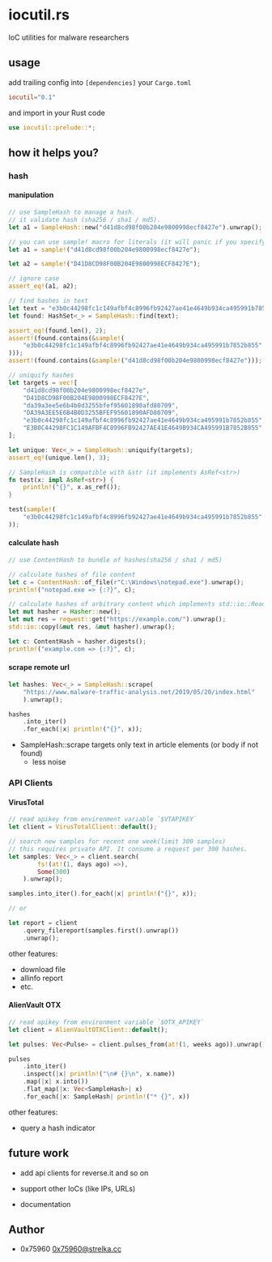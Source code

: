 # iocutil.rs

IoC utilities for malware researchers

## usage

add trailing config into `[dependencies]` your `Cargo.toml`

```toml
iocutil="0.1"
```

and import in your Rust code

```rust
use iocutil::prelude::*;
```

## how it helps you?

### hash

#### manipulation

```rust
// use SampleHash to manage a hash.
// it validate hash (sha256 / sha1 / md5).
let a1 = SampleHash::new("d41d8cd98f00b204e9800998ecf8427e").unwrap();

// you can use sample! macro for literals (it will panic if you specify invalid input)
let a1 = sample!("d41d8cd98f00b204e9800998ecf8427e");

let a2 = sample!("D41D8CD98F00B204E9800998ECF8427E");

// ignore case
assert_eq!(a1, a2);

// find hashes in text
let text = "e3b0c44298fc1c149afbf4c8996fb92427ae41e4649b934ca495991b7852b855, D41D8CD98F00B204E9800998ECF8427E";
let found: HashSet<_> = SampleHash::find(text);

assert_eq!(found.len(), 2);
assert!(found.contains(&sample!(
    "e3b0c44298fc1c149afbf4c8996fb92427ae41e4649b934ca495991b7852b855"
)));
assert!(found.contains(&sample!("d41d8cd98f00b204e9800998ecf8427e")));

// uniquify hashes
let targets = vec![
    "d41d8cd98f00b204e9800998ecf8427e",
    "D41D8CD98F00B204E9800998ECF8427E",
    "da39a3ee5e6b4b0d3255bfef95601890afd80709",
    "DA39A3EE5E6B4B0D3255BFEF95601890AFD80709",
    "e3b0c44298fc1c149afbf4c8996fb92427ae41e4649b934ca495991b7852b855",
    "E3B0C44298FC1C149AFBF4C8996FB92427AE41E4649B934CA495991B7852B855",
];

let unique: Vec<_> = SampleHash::uniquify(targets);
assert_eq!(unique.len(), 3);

// SampleHash is compatible with &str (it implements AsRef<str>)
fn test(x: impl AsRef<str>) {
    println!("{}", x.as_ref());
}

test(sample!(
    "e3b0c44298fc1c149afbf4c8996fb92427ae41e4649b934ca495991b7852b855"
));
```

#### calculate hash

```rust
// use ContentHash to bundle of hashes(sha256 / sha1 / md5)

// calculate hashes of file content
let c = ContentHash::of_file(r"C:\Windows\notepad.exe").unwrap();
println!("notepad.exe => {:?}", c);

// calculate hashes of arbitrary content which implements std::io::Read with Hasher
let mut hasher = Hasher::new();
let mut res = reqwest::get("https://example.com/").unwrap();
std::io::copy(&mut res, &mut hasher).unwrap();

let c: ContentHash = hasher.digests();
println!("example.com => {:?}", c);
```

#### scrape remote url

```rust
let hashes: Vec<_> = SampleHash::scrape(
    "https://www.malware-traffic-analysis.net/2019/05/20/index.html"
    ).unwrap();

hashes
    .into_iter()
    .for_each(|x| println!("{}", x));
```

* SampleHash::scrape targets only text in article elements (or body if not found)
    * less noise

### API Clients

#### VirusTotal

```rust
// read apikey from environment variable `$VTAPIKEY`
let client = VirusTotalClient::default();

// search new samples for recent one week(limit 300 samples)
// this requires private API. It consume a request per 300 hashes.
let samples: Vec<_> = client.search(
        fs!(at!(1, days ago) =>),
        Some(300)
    ).unwrap();

samples.into_iter().for_each(|x| println!("{}", x));

// or

let report = client
    .query_filereport(samples.first().unwrap())
    .unwrap();
```
other features:

* download file
* allinfo report
* etc.

#### AlienVault OTX

```rust
// read apikey from environment variable `$OTX_APIKEY`
let client = AlienVaultOTXClient::default();

let pulses: Vec<Pulse> = client.pulses_from(at!(1, weeks ago)).unwrap();

pulses
    .into_iter()
    .inspect(|x| println!("\n# {}\n", x.name))
    .map(|x| x.into())
    .flat_map(|x: Vec<SampleHash>| x)
    .for_each(|x: SampleHash| println!("* {}", x))
```
other features:

* query a hash indicator

## future work

* add api clients for reverse.it and so on
* support other IoCs (like IPs, URLs)

* documentation

## Author

* 0x75960 <0x75960@strelka.cc>
